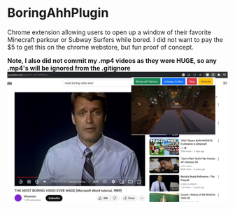 # BoringAhhPlugin
Chrome extension allowing users to open up a window of their favorite Minecraft parkour or Subway Surfers while bored. I did not want to pay the $5 to get this on the chrome webstore, but fun proof of concept. 

**Note, I also did not commit my .mp4 videos as they were HUGE, so any .mp4's will be ignored from the .gitignore**
![](plugin.jpg)
